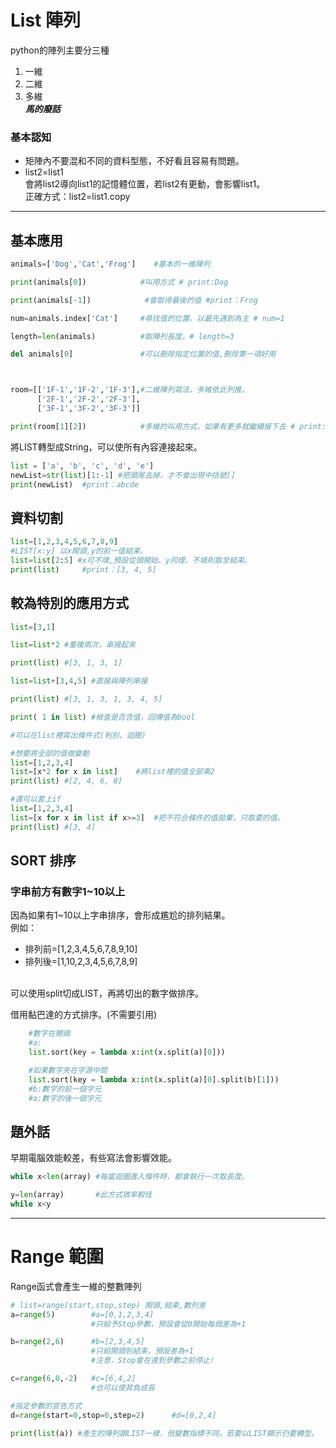 # List 陣列
python的陣列主要分三種
1. 一維
2. 二維
3. 多維
<br/>***馬的廢話***

### 基本認知
 + 矩陣內不要混和不同的資料型態，不好看且容易有問題。
 + list2=list1 
      <br/>會將list2導向list1的記憶體位置，若list2有更動，會影響list1。
      <br/>正確方式：list2=list1.copy


---
## 基本應用
```python
animals=['Dog','Cat','Frog']    #基本的一維陣列

print(animals[0])            #叫用方式 # print:Dog

print(animals[-1])            #會取得最後的值 #print：Frog

num=animals.index['Cat']     #尋找值的位置，以最先遇到為主 # num=1

length=len(animals)          #取陣列長度。# length=3

del animals[0]               #可以刪除指定位置的值,刪除第一項好用



room=[['1F-1','1F-2','1F-3'],#二維陣列寫法，多維依此列推。
      ['2F-1','2F-2','2F-3'],
      ['3F-1','3F-2','3F-3']]

print(room[1][2])            #多維的叫用方式，如果有更多就繼續接下去 # print:2F-2
```

將LIST轉型成String，可以使所有內容連接起來。
```python
list = ['a', 'b', 'c', 'd', 'e']
newList=str(list)[1:-1] #把頭尾去掉，才不會出現中括號[]
print(newList)  #print：abcde
```

## 資料切割
```python
list=[1,2,3,4,5,6,7,8,9]
#LIST[x:y] 以x開頭,y的前一值結束。
list=list[2:5] #x可不填,預設從頭開始、y同理，不填則取至結束。
print(list)     #print：[3, 4, 5]
```

## 較為特別的應用方式
```python
list=[3,1]

list=list*2 #重複兩次，串接起來

print(list) #[3, 1, 3, 1]

list=list+[3,4,5] #直接與陣列串接

print(list) #[3, 1, 3, 1, 3, 4, 5]

print( 1 in list) #檢查是否含值，回傳值為bool

#可以在list裡寫出條件式(判別、迴圈)

#想要將全部的值做變動
list=[1,2,3,4]
list=[x*2 for x in list]    #將list裡的值全部乘2
print(list) #[2, 4, 6, 8]

#還可以套上if
list=[1,2,3,4]
list=[x for x in list if x>=3]  #把不符合條件的值拋棄，只取要的值。
print(list) #[3, 4]

```

## SORT 排序

### 字串前方有數字1~10以上
因為如果有1~10以上字串排序，會形成尷尬的排列結果。<br/>
例如：<br/>
+  排列前=[1,2,3,4,5,6,7,8,9,10]
+  排列後=[1,10,2,3,4,5,6,7,8,9]

<br/>可以使用split切成LIST，再將切出的數字做排序。

借用黏巴達的方式排序。(不需要引用)
```python
    #數字在開頭
    #a:
    list.sort(key = lambda x:int(x.split(a)[0]))

    #如果數字夾在字源中間
    list.sort(key = lambda x:int(x.split(a)[0].split(b)[1]))
    #b:數字的前一個字元
    #a:數字的後一個字元    
```

## 題外話
早期電腦效能較差，有些寫法會影響效能。
```python
while x<len(array) #每當迴圈進入條件時，都會執行一次取長度。

y=len(array)       #此方式效率較佳
while x<y          
```
---
# Range 範圍
Range函式會產生一維的整數陣列
```python
# list=range(start,stop,step) 開頭,結束,數列差
a=range(5)        #a=[0,1,2,3,4]
                  #只給予Stop參數，預設會從0開始每個差為+1 

b=range(2,6)      #b=[2,3,4,5]
                  #只給開頭到結束，預設差為+1        
                  #注意，Stop會在達到參數之前停止!

c=range(6,0,-2)   #c=[6,4,2]
                  #也可以使其負成長

#指定參數的宣告方式
d=range(start=0,stop=6,step=2)      #d=[0,2,4]

print(list(a)) #產生的陣列跟LIST一樣，但變數指標不同，若要以LIST顯示仍要轉型。
```

